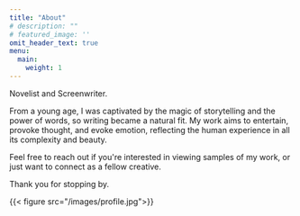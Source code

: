 ```yaml
---
title: "About"
# description: ""
# featured_image: ''
omit_header_text: true
menu:
  main:
    weight: 1
---
```


Novelist and Screenwriter. 

From a young age, I was captivated by the magic of storytelling and the power of words, so writing became a natural fit. My work aims to entertain, provoke thought, and evoke emotion, reflecting the human experience in all its complexity and beauty. 

Feel free to reach out if you're interested in viewing samples of my work, or just want to connect as a fellow creative.

Thank you for stopping by. 

{{< figure src="/images/profile.jpg">}}
